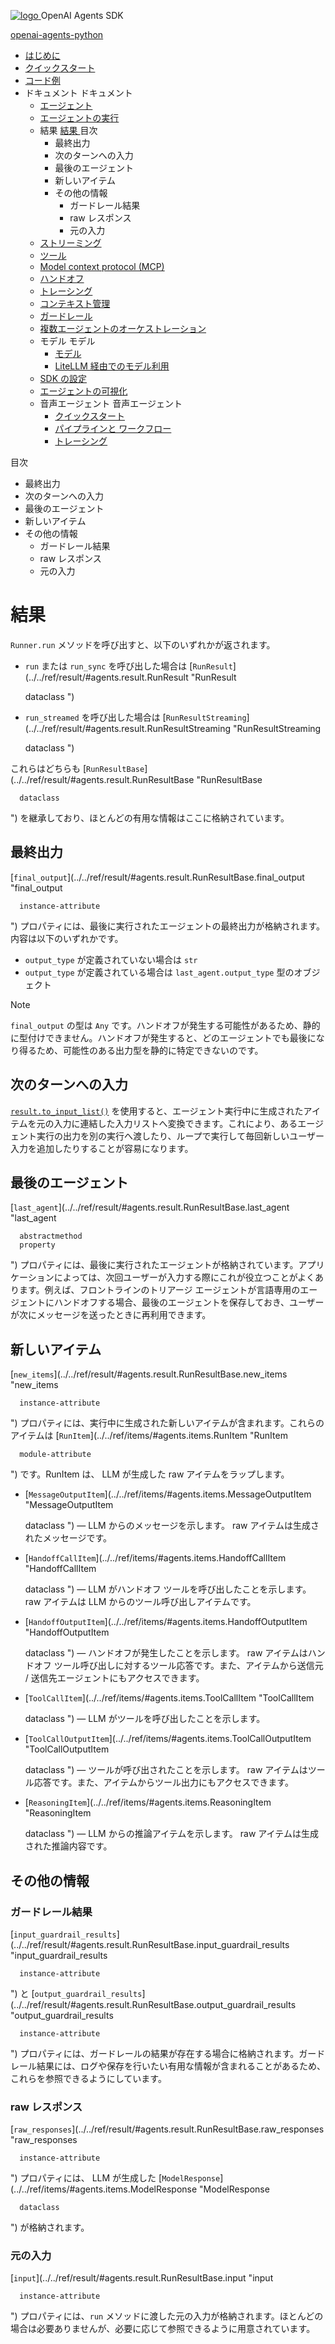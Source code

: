 [ ![logo](../../assets/logo.svg) ](../ "OpenAI Agents SDK") OpenAI Agents SDK 

[ openai-agents-python  ](https://github.com/openai/openai-agents-python "リポジトリへ")

  * [ はじめに  ](../)
  * [ クイックスタート  ](../quickstart/)
  * [ コード例  ](../examples/)
  * ドキュメント  ドキュメント 
    * [ エージェント  ](../agents/)
    * [ エージェントの実行  ](../running_agents/)
    * 結果  [ 結果  ](./) 目次 
      * 最終出力 
      * 次のターンへの入力 
      * 最後のエージェント 
      * 新しいアイテム 
      * その他の情報 
        * ガードレール結果 
        * raw レスポンス 
        * 元の入力 
    * [ ストリーミング  ](../streaming/)
    * [ ツール  ](../tools/)
    * [ Model context protocol (MCP)  ](../mcp/)
    * [ ハンドオフ  ](../handoffs/)
    * [ トレーシング  ](../tracing/)
    * [ コンテキスト管理  ](../context/)
    * [ ガードレール  ](../guardrails/)
    * [ 複数エージェントのオーケストレーション  ](../multi_agent/)
    * モデル  モデル 
      * [ モデル  ](../models/)
      * [ LiteLLM 経由でのモデル利用  ](../models/litellm/)
    * [ SDK の設定  ](../config/)
    * [ エージェントの可視化  ](../visualization/)
    * 音声エージェント  音声エージェント 
      * [ クイックスタート  ](../voice/quickstart/)
      * [ パイプラインと ワークフロー  ](../voice/pipeline/)
      * [ トレーシング  ](../voice/tracing/)



目次 

  * 最終出力 
  * 次のターンへの入力 
  * 最後のエージェント 
  * 新しいアイテム 
  * その他の情報 
    * ガードレール結果 
    * raw レスポンス 
    * 元の入力 



# 結果

`Runner.run` メソッドを呼び出すと、以下のいずれかが返されます。

  * `run` または `run_sync` を呼び出した場合は [`RunResult`](../../ref/result/#agents.result.RunResult "RunResult


  
      dataclass
  ")
  * `run_streamed` を呼び出した場合は [`RunResultStreaming`](../../ref/result/#agents.result.RunResultStreaming "RunResultStreaming


  
      dataclass
  ")



これらはどちらも [`RunResultBase`](../../ref/result/#agents.result.RunResultBase "RunResultBase


  
      dataclass
  ") を継承しており、ほとんどの有用な情報はここに格納されています。

## 最終出力

[`final_output`](../../ref/result/#agents.result.RunResultBase.final_output "final_output


  
      instance-attribute
  ") プロパティには、最後に実行されたエージェントの最終出力が格納されます。内容は以下のいずれかです。

  * `output_type` が定義されていない場合は `str`
  * `output_type` が定義されている場合は `last_agent.output_type` 型のオブジェクト



Note

`final_output` の型は `Any` です。ハンドオフが発生する可能性があるため、静的に型付けできません。ハンドオフが発生すると、どのエージェントでも最後になり得るため、可能性のある出力型を静的に特定できないのです。

## 次のターンへの入力

[`result.to_input_list()`](../../ref/result/#agents.result.RunResultBase.to_input_list "to_input_list") を使用すると、エージェント実行中に生成されたアイテムを元の入力に連結した入力リストへ変換できます。これにより、あるエージェント実行の出力を別の実行へ渡したり、ループで実行して毎回新しいユーザー入力を追加したりすることが容易になります。

## 最後のエージェント

[`last_agent`](../../ref/result/#agents.result.RunResultBase.last_agent "last_agent


  
      abstractmethod
      property
  ") プロパティには、最後に実行されたエージェントが格納されています。アプリケーションによっては、次回ユーザーが入力する際にこれが役立つことがよくあります。例えば、フロントラインのトリアージ エージェントが言語専用のエージェントにハンドオフする場合、最後のエージェントを保存しておき、ユーザーが次にメッセージを送ったときに再利用できます。

## 新しいアイテム

[`new_items`](../../ref/result/#agents.result.RunResultBase.new_items "new_items


  
      instance-attribute
  ") プロパティには、実行中に生成された新しいアイテムが含まれます。これらのアイテムは [`RunItem`](../../ref/items/#agents.items.RunItem "RunItem


  
      module-attribute
  ") です。RunItem は、 LLM が生成した raw アイテムをラップします。

  * [`MessageOutputItem`](../../ref/items/#agents.items.MessageOutputItem "MessageOutputItem


  
      dataclass
  ") — LLM からのメッセージを示します。 raw アイテムは生成されたメッセージです。
  * [`HandoffCallItem`](../../ref/items/#agents.items.HandoffCallItem "HandoffCallItem


  
      dataclass
  ") — LLM がハンドオフ ツールを呼び出したことを示します。 raw アイテムは LLM からのツール呼び出しアイテムです。
  * [`HandoffOutputItem`](../../ref/items/#agents.items.HandoffOutputItem "HandoffOutputItem


  
      dataclass
  ") — ハンドオフが発生したことを示します。 raw アイテムはハンドオフ ツール呼び出しに対するツール応答です。また、アイテムから送信元 / 送信先エージェントにもアクセスできます。
  * [`ToolCallItem`](../../ref/items/#agents.items.ToolCallItem "ToolCallItem


  
      dataclass
  ") — LLM がツールを呼び出したことを示します。
  * [`ToolCallOutputItem`](../../ref/items/#agents.items.ToolCallOutputItem "ToolCallOutputItem


  
      dataclass
  ") — ツールが呼び出されたことを示します。 raw アイテムはツール応答です。また、アイテムからツール出力にもアクセスできます。
  * [`ReasoningItem`](../../ref/items/#agents.items.ReasoningItem "ReasoningItem


  
      dataclass
  ") — LLM からの推論アイテムを示します。 raw アイテムは生成された推論内容です。



## その他の情報

### ガードレール結果

[`input_guardrail_results`](../../ref/result/#agents.result.RunResultBase.input_guardrail_results "input_guardrail_results


  
      instance-attribute
  ") と [`output_guardrail_results`](../../ref/result/#agents.result.RunResultBase.output_guardrail_results "output_guardrail_results


  
      instance-attribute
  ") プロパティには、ガードレールの結果が存在する場合に格納されます。ガードレール結果には、ログや保存を行いたい有用な情報が含まれることがあるため、これらを参照できるようにしています。

### raw レスポンス

[`raw_responses`](../../ref/result/#agents.result.RunResultBase.raw_responses "raw_responses


  
      instance-attribute
  ") プロパティには、 LLM が生成した [`ModelResponse`](../../ref/items/#agents.items.ModelResponse "ModelResponse


  
      dataclass
  ") が格納されます。

### 元の入力

[`input`](../../ref/result/#agents.result.RunResultBase.input "input


  
      instance-attribute
  ") プロパティには、`run` メソッドに渡した元の入力が格納されます。ほとんどの場合は必要ありませんが、必要に応じて参照できるように用意されています。
